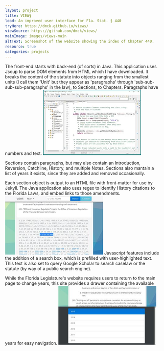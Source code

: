 ```yaml
---
layout: project
title: VIEW§
lead: An improved user interface for Fla. Stat. § 440
tryHere: https://dmck.github.io/views/
viewSource: https://github.com/dmck/views/
mainImage: images/views-main
altText: Screenshot of the website showing the index of Chapter 440.
resource: true
categories: projects
---
```

The front-end starts with back-end (of sorts) in Java. This application uses Jsoup to parse DOM elements from HTML which I have downloaded. It breaks the content of the statute into objects ranging from the smallest units (I call them 'Unit' but they appear as 'paragraphs' through 'sub-sub-sub-sub-paragraphs' in the law), to Sections, to Chapters. Paragraphs have numbers and text.
<picture>
	<source media="(min-width: 640px)" srcset="images/views-java-medium_1x.jpg 1x, images/views-java-medium_2x.jpg 2x">
	<source media="(min-width: 320px)" srcset="images/views-java-small_1x.jpg 1x, images/views-java-small_2x.jpg 2x">
	<img src="images/views-java-small_1x.jpg" alt="Screenshot of Eclipse IDE showing Jsoup extracting Elements by class.">
</picture>

Sections contain paragraphs, but may also contain an Introduction, Reversion, Catchline, History, and multiple Notes. Sections also mantain a list of years it exists, since they are added and removed occasionally.

Each section object is output to an HTML file with front-matter for use by Jekyll. The Java application also uses regex to identify History citations to the Florida Laws, and embed links to those amendments.
<picture>
	<source media="(min-width: 640px)" srcset="images/views-features-medium_1x.jpg 1x, images/views-features-medium_2x.jpg 2x">
	<source media="(min-width: 320px)" srcset="images/views-features-small_1x.jpg 1x, images/views-features-small_2x.jpg 2x">
	<img src="images/views-features-small_1x.jpg" alt="Screenshot of VIEWS showing links to legislative history, as well as highlighted text which is pre-filled into the searchbox.">
</picture>
Javascript features include the addition of a search box, which is prefilled with user-highlighted text. This text is also set to query Google Scholar to search caselaw or the statute (by way of a public search engine).

While the Florida Legislature's website requires users to return to the main page to change years, this site provides a drawer containing the available years for easy navigation.
<picture>
	<source media="(min-width: 640px)" srcset="images/views-years-medium_1x.jpg 1x, images/views-years-medium_2x.jpg 2x">
	<source media="(min-width: 320px)" srcset="images/views-years-small_1x.jpg 1x, images/views-years-small_2x.jpg 2x">
	<img src="images/views-years-small_1x.jpg" alt="Screenshow of VIEWS showing the year-selector drawer.">
</picture>
